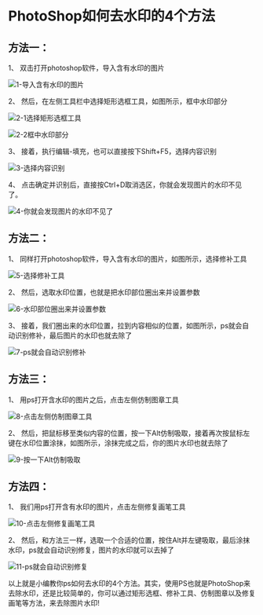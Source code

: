 # PhotoShop如何去水印的4个方法

## 方法一：

1、 双击打开photoshop软件，导入含有水印的图片

![1-导入含有水印的图片](ps如何去水印的4个方法.assets/1622709111.jpg)

2、 然后，在左侧工具栏中选择矩形选框工具，如图所示，框中水印部分

![2-1选择矩形选框工具](ps如何去水印的4个方法.assets/1622709151.jpg)

![2-2框中水印部分](ps如何去水印的4个方法.assets/1622709156.jpg)

3、 接着，执行编辑-填充，也可以直接按下Shift+F5，选择内容识别

![3-选择内容识别](ps如何去水印的4个方法.assets/1622709138.jpg)

4、 点击确定并识别后，直接按Ctrl+D取消选区，你就会发现图片的水印不见了。

![4-你就会发现图片的水印不见了](ps如何去水印的4个方法.assets/1622709129.jpg)

## 方法二：

1、 同样打开photoshop软件，导入含有水印的图片，如图所示，选择修补工具

![5-选择修补工具](ps如何去水印的4个方法.assets/1622709163.jpg)

2、 然后，选取水印位置，也就是把水印部位圈出来并设置参数

![6-水印部位圈出来并设置参数](ps如何去水印的4个方法.assets/1622709167.jpg)

3、 接着，我们圈出来的水印位置，拉到内容相似的位置，如图所示，ps就会自动识别修补，最后图片的水印也就去除了

![7-ps就会自动识别修补](ps如何去水印的4个方法.assets/1622709171.jpg)

## 方法三：

1、 用ps打开含水印的图片之后，点击左侧仿制图章工具

![8-点击左侧仿制图章工具](ps如何去水印的4个方法.assets/1622709175.jpg)

2、 然后，把鼠标移至类似内容的位置，按一下Alt仿制吸取，接着再次按鼠标左键在水印位置涂抹，如图所示，涂抹完成之后，你的图片水印也就去除了

![9-按一下Alt仿制吸取](ps如何去水印的4个方法.assets/1622709182.jpg)

## 方法四：

1、 我们用ps打开含有水印的图片，点击左侧修复画笔工具

![10-点击左侧修复画笔工具](ps如何去水印的4个方法.assets/1622709188.jpg)

2、 然后，和方法三一样，选取一个合适的位置，按住Alt并左键吸取，最后涂抹水印，ps就会自动识别修复，图片的水印就可以去掉了

![11-ps就会自动识别修复](ps如何去水印的4个方法.assets/1622709192.jpg)

​    以上就是小编教你ps如何去水印的4个方法。其实，使用PS也就是PhotoShop来去除水印，还是比较简单的，你可以通过矩形选框、修补工具、仿制图章以及修复画笔等方法，来去除图片水印!